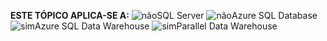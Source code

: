 <Token>**ESTE TÓPICO APLICA-SE A:** ![não](media/no.png)SQL Server ![não](media/no.png)Azure SQL Database![sim](media/yes.png)Azure SQL Data Warehouse ![sim](media/yes.png)Parallel Data Warehouse </Token>

